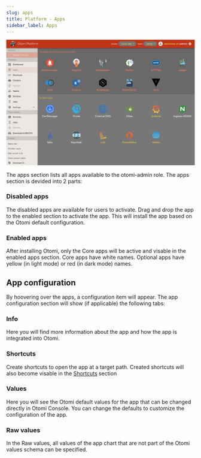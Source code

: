 ```yaml
---
slug: apps
title: Platform - Apps
sidebar_label: Apps
---
```


![Console apps](../../img/platform-apps.png)

The apps section lists all apps available to the otomi-admin role. The apps section is devided into 2 parts:

### Disabled apps

The disabled apps are available for users to activate. Drag and drop the app to the enabled section to activate the app. This will install the app based on the Otomi default configuration.

### Enabled apps

After installing Otomi, only the Core apps will be active and visable in the enabled apps section. Core apps have white names. Optional apps have yellow (in light mode) or red (in dark mode) names.

## App configuration

By hoovering over the apps, a configuration item will appear. The app configuration section will show (if applicable) the following tabs:

### Info

Here you will find more information about the app and how the app is integrated into Otomi.

### Shortcuts

Create shortcuts to open the app at a target path. Created shortcuts will also become visable in the [Shortcuts](shortcuts) section

### Values

Here you will see the Otomi default values for the app that can be changed directly in Otomi Console. You can change the defaults to customize the configuration of the app.

### Raw values

In the Raw values, all values of the app chart that are not part of the Otomi values schema can be specified.

